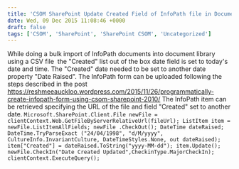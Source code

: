 ```yaml
---
title: 'CSOM SharePoint Update Created Field of InfoPath file in Document Library'
date: Wed, 09 Dec 2015 11:08:46 +0000
draft: false
tags: ['CSOM', 'SharePoint', 'SharePoint CSOM', 'Uncategorized']
---
```


While doing a bulk import of InfoPath documents into document library using a CSV file  the "Created" list out of the box date field is set to today's date and time. The "Created" date needed to be set to another date property "Date Raised". The InfoPath form can be uploaded following the steps described in the post https://reshmeeauckloo.wordpress.com/2015/11/26/programmatically-create-infopath-form-using-csom-sharepoint-2010/ The InfoPath item can be retrieved specifying the URL of the file and field "Created" set to another date. `Microsoft.SharePoint.Client.File newFile = clientContext.Web.GetFileByServerRelativeUrl(fileUrl); ListItem item = newFile.ListItemAllFields; newFile .CheckOut(); DateTime dateRaised; DateTime.TryParseExact ("24/04/1998", "d/M/yyyy",        CultureInfo.InvariantCulture, DateTimeStyles.None, out dateRaised); item["Created"] = dateRaised.ToString("yyyy-MM-dd"); item.Update(); newFile.CheckIn("Date Created Updated",CheckinType.MajorCheckIn); clientContext.ExecuteQuery();`